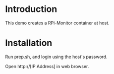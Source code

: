 Introduction
=
This demo creates a RPi-Monitor container at host.

Installation
=
Run prep.sh, and login using the host's password.

Open http://[IP Address] in web browser.